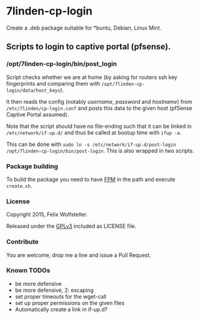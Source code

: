 # 7linden-cp-login

Create a .deb package suitable for \*buntu, Debian, Linux Mint.

## Scripts to login to captive portal (pfsense).

### /opt/7linden-cp-login/bin/post_login

Script checks whether we are at home (by asking for routers ssh key fingerprints and comparing them with `/opt/7linden-cp-login/data/host_keys`).

It then reads the config (notably *username*, *password* and *hostname*) from `/etc/7linden/cp-login.conf` and posts this data to the given host (pfSense Captive Portal assumed).

Note that the script should have no file-ending such that it can be linked in `/etc/network/if-up.d/` and thus be called at bootup time with `ifup -a`.

This can be done with `sudo ln -s /etc/network/if-up.d/post-login /opt/7linden-cp-login/bin/post-login`.
This is also wrapped in two scripts.

### Package building

To build the package you need to have [FPM](https://github.com/jordansissel/fpm) in the path and execute `create.sh`.

### License

Copyright 2015, Felix Wolfsteller.

Released under the [GPLv3](LICENSE) included as LICENSE file.

### Contribute

You are welcome, drop me a line and issue a Pull Request.

### Known TODOs

 * be more defensive
 * be more defensive, 2: escaping
 * set proper timeouts for the wget-call
 * set up proper permissions on the given files
 * Automatically create a link in if-up.d?
